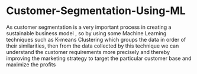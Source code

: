 # Customer-Segmentation-Using-ML
As customer segmentation is a very important process in creating a sustainable business model , so by using some Machine Learning techniques such as K-means Clustering which groups the data in order of their similarities, then from the data collected by this technique we can understand the customer requirements more precisely and thereby improving the marketing strategy to target the particular customer base and maximize the profits
